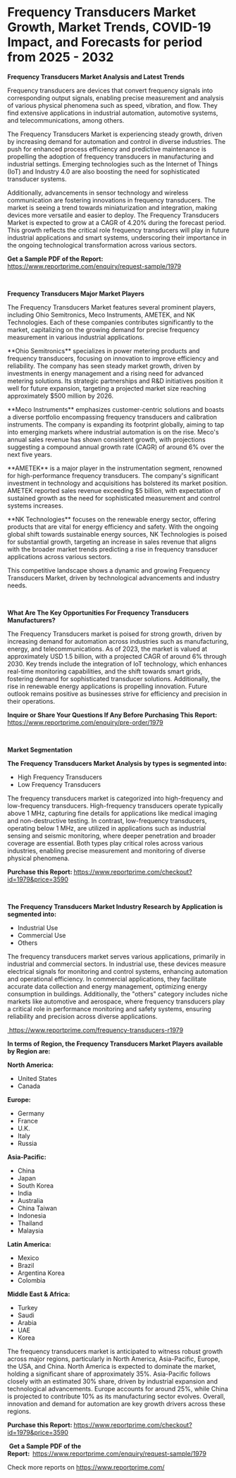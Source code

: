 <p><h1>Frequency Transducers Market Growth, Market Trends, COVID-19 Impact, and Forecasts for period from 2025 - 2032</h1></p><p><strong>Frequency Transducers Market Analysis and Latest Trends</strong></p>
<p><p>Frequency transducers are devices that convert frequency signals into corresponding output signals, enabling precise measurement and analysis of various physical phenomena such as speed, vibration, and flow. They find extensive applications in industrial automation, automotive systems, and telecommunications, among others. </p><p>The Frequency Transducers Market is experiencing steady growth, driven by increasing demand for automation and control in diverse industries. The push for enhanced process efficiency and predictive maintenance is propelling the adoption of frequency transducers in manufacturing and industrial settings. Emerging technologies such as the Internet of Things (IoT) and Industry 4.0 are also boosting the need for sophisticated transducer systems.</p><p>Additionally, advancements in sensor technology and wireless communication are fostering innovations in frequency transducers. The market is seeing a trend towards miniaturization and integration, making devices more versatile and easier to deploy. The Frequency Transducers Market is expected to grow at a CAGR of 4.20% during the forecast period. This growth reflects the critical role frequency transducers will play in future industrial applications and smart systems, underscoring their importance in the ongoing technological transformation across various sectors.</p></p>
<p><strong>Get a Sample PDF of the Report:&nbsp;</strong> <a href="https://www.reportprime.com/enquiry/request-sample/1979?utm_campaign=2630&utm_medium=2&utm_source=Github&utm_content=ia&utm_term=18032025&utm_id=frequency-transducers">https://www.reportprime.com/enquiry/request-sample/1979</a></p>
<p>&nbsp;</p>
<p><strong>Frequency Transducers Major Market Players</strong></p>
<p><p>The Frequency Transducers Market features several prominent players, including Ohio Semitronics, Meco Instruments, AMETEK, and NK Technologies. Each of these companies contributes significantly to the market, capitalizing on the growing demand for precise frequency measurement in various industrial applications.</p><p>**Ohio Semitronics** specializes in power metering products and frequency transducers, focusing on innovation to improve efficiency and reliability. The company has seen steady market growth, driven by investments in energy management and a rising need for advanced metering solutions. Its strategic partnerships and R&D initiatives position it well for future expansion, targeting a projected market size reaching approximately $500 million by 2026.</p><p>**Meco Instruments** emphasizes customer-centric solutions and boasts a diverse portfolio encompassing frequency transducers and calibration instruments. The company is expanding its footprint globally, aiming to tap into emerging markets where industrial automation is on the rise. Meco's annual sales revenue has shown consistent growth, with projections suggesting a compound annual growth rate (CAGR) of around 6% over the next five years.</p><p>**AMETEK** is a major player in the instrumentation segment, renowned for high-performance frequency transducers. The company's significant investment in technology and acquisitions has bolstered its market position. AMETEK reported sales revenue exceeding $5 billion, with expectation of sustained growth as the need for sophisticated measurement and control systems increases.</p><p>**NK Technologies** focuses on the renewable energy sector, offering products that are vital for energy efficiency and safety. With the ongoing global shift towards sustainable energy sources, NK Technologies is poised for substantial growth, targeting an increase in sales revenue that aligns with the broader market trends predicting a rise in frequency transducer applications across various sectors. </p><p>This competitive landscape shows a dynamic and growing Frequency Transducers Market, driven by technological advancements and industry needs.</p></p>
<p>&nbsp;</p>
<p><strong>What Are The Key Opportunities For Frequency Transducers Manufacturers?</strong></p>
<p><p>The Frequency Transducers market is poised for strong growth, driven by increasing demand for automation across industries such as manufacturing, energy, and telecommunications. As of 2023, the market is valued at approximately USD 1.5 billion, with a projected CAGR of around 6% through 2030. Key trends include the integration of IoT technology, which enhances real-time monitoring capabilities, and the shift towards smart grids, fostering demand for sophisticated transducer solutions. Additionally, the rise in renewable energy applications is propelling innovation. Future outlook remains positive as businesses strive for efficiency and precision in their operations.</p></p>
<p><strong>Inquire or Share Your Questions If Any Before Purchasing This Report:</strong> <a href="https://www.reportprime.com/enquiry/pre-order/1979?utm_campaign=2630&utm_medium=2&utm_source=Github&utm_content=ia&utm_term=18032025&utm_id=frequency-transducers">https://www.reportprime.com/enquiry/pre-order/1979</a></p>
<p>&nbsp;</p>
<p><strong>Market Segmentation</strong></p>
<p><strong>The Frequency Transducers Market Analysis by types is segmented into:</strong></p>
<p><ul><li>High Frequency Transducers</li><li>Low Frequency Transducers</li></ul></p>
<p><p>The frequency transducers market is categorized into high-frequency and low-frequency transducers. High-frequency transducers operate typically above 1 MHz, capturing fine details for applications like medical imaging and non-destructive testing. In contrast, low-frequency transducers, operating below 1 MHz, are utilized in applications such as industrial sensing and seismic monitoring, where deeper penetration and broader coverage are essential. Both types play critical roles across various industries, enabling precise measurement and monitoring of diverse physical phenomena.</p></p>
<p><strong>Purchase this Report:&nbsp;</strong><a href="https://www.reportprime.com/checkout?id=1979&price=3590&utm_campaign=2630&utm_medium=2&utm_source=Github&utm_content=ia&utm_term=18032025&utm_id=frequency-transducers">https://www.reportprime.com/checkout?id=1979&price=3590</a></p>
<p>&nbsp;</p>
<p><strong>The Frequency Transducers Market Industry Research by Application is segmented into:</strong></p>
<p><ul><li>Industrial Use</li><li>Commercial Use</li><li>Others</li></ul></p>
<p><p>The frequency transducers market serves various applications, primarily in industrial and commercial sectors. In industrial use, these devices measure electrical signals for monitoring and control systems, enhancing automation and operational efficiency. In commercial applications, they facilitate accurate data collection and energy management, optimizing energy consumption in buildings. Additionally, the "others" category includes niche markets like automotive and aerospace, where frequency transducers play a critical role in performance monitoring and safety systems, ensuring reliability and precision across diverse applications.</p></p>
<p><a href="https://www.reportprime.com/frequency-transducers-r1979?utm_campaign=2630&utm_medium=2&utm_source=Github&utm_content=ia&utm_term=18032025&utm_id=frequency-transducers">&nbsp;https://www.reportprime.com/frequency-transducers-r1979</a></p>
<p><strong>In terms of Region, the Frequency Transducers Market Players available by Region are:</strong></p>
<p>
    <p> <strong> North America: </strong>
        <ul>
            <li>United States</li>
            <li>Canada</li>
        </ul>
        </p> 
    <p> <strong> Europe: </strong>
        <ul>
            <li>Germany</li>
            <li>France</li>
            <li>U.K.</li>
            <li>Italy</li>
            <li>Russia</li>
        </ul>
        </p> 
    <p> <strong> Asia-Pacific: </strong>
        <ul>
            <li>China</li>
            <li>Japan</li>
            <li>South Korea</li>
            <li>India</li>
            <li>Australia</li>
            <li>China Taiwan</li>
            <li>Indonesia</li>
            <li>Thailand</li>
            <li>Malaysia</li>
        </ul>
        </p> 
    <p> <strong> Latin America: </strong>
        <ul>
            <li>Mexico</li>
            <li>Brazil</li>
            <li>Argentina Korea</li>
            <li>Colombia</li>
        </ul>
        </p> 
    <p> <strong> Middle East & Africa: </strong>
        <ul>
            <li>Turkey</li>
            <li>Saudi</li>
            <li>Arabia</li>
            <li>UAE</li>
            <li>Korea</li>
        </ul>
    </p>
    </p>
<p><p>The frequency transducers market is anticipated to witness robust growth across major regions, particularly in North America, Asia-Pacific, Europe, the USA, and China. North America is expected to dominate the market, holding a significant share of approximately 35%. Asia-Pacific follows closely with an estimated 30% share, driven by industrial expansion and technological advancements. Europe accounts for around 25%, while China is projected to contribute 10% as its manufacturing sector evolves. Overall, innovation and demand for automation are key growth drivers across these regions.</p></p>
<p><strong>Purchase this Report: </strong><a href="https://www.reportprime.com/checkout?id=1979&price=3590&utm_campaign=2630&utm_medium=2&utm_source=Github&utm_content=ia&utm_term=18032025&utm_id=frequency-transducers">https://www.reportprime.com/checkout?id=1979&price=3590</a></p>
<p>&nbsp;<strong>Get a Sample PDF of the Report:&nbsp;&nbsp;</strong><a href="https://www.reportprime.com/enquiry/request-sample/1979?utm_campaign=2630&utm_medium=2&utm_source=Github&utm_content=ia&utm_term=18032025&utm_id=frequency-transducers">https://www.reportprime.com/enquiry/request-sample/1979</a></p>
<p><strong></strong></p>
<p>Check more reports on <a href="https://www.reportprime.com/?utm_campaign=2630&utm_medium=2&utm_source=Github&utm_content=ia&utm_term=18032025&utm_id=frequency-transducers">https://www.reportprime.com/</a></p>